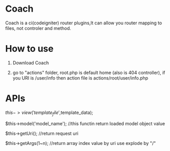 # Coach
Coach is a ci(codeigniter) router plugins,It can allow you router mapping to files, not controler and method.

# How to use
1. Download Coach

2. go to "actions" folder, root.php is default home (also is 404 controller), if you URI is /user/info then action file is actions/root/user/info.php

# APIs
$this->view('template_file',$template_data);

$this->model('model_name'); //this functin return loaded model object value

$this->getUri(); //return request uri

$this->getArgs(1~n); //return array index value by uri use explode by "/" 